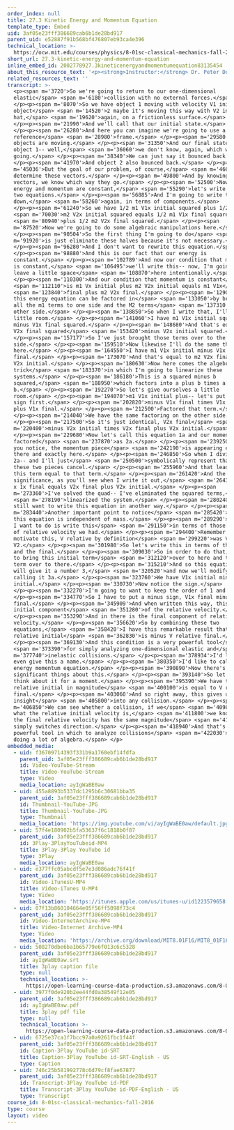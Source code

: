 ```yaml
---
order_index: null
title: 27.3 Kinetic Energy and Momentum Equation
template_type: Embed
uid: 3af05e23fff386689cab6b1de28bd917
parent_uid: e52887f91b568bf476807eb93ca4e396
technical_location: >-
  https://ocw.mit.edu/courses/physics/8-01sc-classical-mechanics-fall-2016/week-9-collision-theory/27.3-kinetic-energy-and-momentum-equation/27.3-kinetic-energy-and-momentum-equation
short_url: 27.3-kinetic-energy-and-momentum-equation
inline_embed_id: 2002778927.3kineticenergyandmomentumequation83135454
about_this_resource_text: '<p><strong>Instructor:</strong> Dr. Peter Dourmashkin</p>'
related_resources_text: ''
transcript: >-
  <p><span m='3720'>So we're going to return to our one-dimensional
  elastic</span> <span m='6180'>collision with no external forces.</span>
  </p><p><span m='8070'>So we have object 1 moving with velocity V1 initial and
  object</span> <span m='14520'>2 maybe it's moving this way with V2 initial i
  hat,</span> <span m='19620'>again, on a frictionless surface.</span>
  </p><p><span m='21990'>And we'll call that our initial state.</span>
  </p><p><span m='26280'>And here you can imagine we're going to use a ground
  reference</span> <span m='28980'>frame.</span> </p><p><span m='29580'>So both
  objects are moving.</span> </p><p><span m='31350'>And our final state has
  object 1-- well,</span> <span m='36060'>we don't know, again, which way it's
  going.</span> </p><p><span m='38340'>We can just say it bounced back.</span>
  </p><p><span m='41970'>And object 2 also bounced back.</span> </p><p><span
  m='45036'>But the goal of our problem, of course,</span> <span m='46660'>is to
  determine these vectors.</span> </p><p><span m='49800'>And by knowing the
  vectors, we know which way they go.</span> </p><p><span m='52500'>Now because
  energy and momentum are constant,</span> <span m='55290'>let's write down our
  two equations.</span> </p><p><span m='56885'>And I'm going to write them
  down,</span> <span m='58260'>again, in terms of components.</span>
  </p><p><span m='61240'>So we have 1/2 m1 V1x initial squared plus 1/2</span>
  <span m='70030'>m2 V2x initial squared equals 1/2 m1 V1x final squared</span>
  <span m='80940'>plus 1/2 m2 V2x final squared.</span> </p><p><span
  m='87520'>Now we're going to do some algebraic manipulations here.</span>
  </p><p><span m='90504'>So the first thing I'm going to do</span> <span
  m='91920'>is just eliminate these halves because it's not necessary.</span>
  </p><p><span m='96280'>And I don't want to rewrite this equation.</span>
  </p><p><span m='98880'>And this is our fact that our energy is
  constant.</span> </p><p><span m='102789'>And now our condition that momentum
  is constant,</span> <span m='106495'>we'll write this-- now, I'm going to
  leave a little space</span> <span m='108870'>here intentionally.</span>
  </p><p><span m='110300'>And our condition that momentum is constant</span>
  <span m='112110'>is m1 Vx initial plus m2 V2x initial equals m1 V1x</span>
  <span m='123840'>final plus m2 V2x final.</span> </p><p><span m='129030'>Now
  this energy equation can be factored in</span> <span m='133050'>by bringing
  all the m1 terms to one side and the M2 terms</span> <span m='137310'>to the
  other side.</span> </p><p><span m='138850'>So when I write that, I'll need a
  little room.</span> </p><p><span m='141060'>I have m1 V1x initial squared
  minus V1x final squared.</span> </p><p><span m='148680'>And that's equal to m2
  V2x final squared</span> <span m='153420'>minus V2x initial squared.</span>
  </p><p><span m='157177'>So I've just brought those terms over to the other
  side.</span> </p><p><span m='159510'>Now likewise I'll do the same thing down
  here.</span> </p><p><span m='164550'>I have m1 V1x initial minus V1x
  final.</span> </p><p><span m='173070'>And that's equal to m2 V2x final minus
  V2x initial.</span> </p><p><span m='180630'>Now here comes the algebraic
  trick</span> <span m='183370'>in which I'm going to linearize these
  systems.</span> </p><p><span m='186180'>This is a squared minus b
  squared,</span> <span m='188950'>which factors into a plus b times a minus
  b.</span> </p><p><span m='192270'>So let's give ourselves a little
  room.</span> </p><p><span m='194070'>m1 V1x initial plus-- let's put the minus
  sign first.</span> </p><p><span m='202820'>minus V1x final times V1x initial
  plus V1x final.</span> </p><p><span m='212500'>Factored that term.</span>
  </p><p><span m='214040'>We have the same factoring on the other side.</span>
  </p><p><span m='217500'>So it's just identical, V2x final</span> <span
  m='220400'>minus V2x initial times V2x final plus V2x initial.</span>
  </p><p><span m='229680'>Now let's call this equation 1a and our momentum
  factored</span> <span m='237870'>as 2a.</span> </p><p><span m='239250'>Now if
  you notice, the momentum piece</span> <span m='242190'>is appearing exactly
  there and exactly here.</span> </p><p><span m='246850'>So when I divide 1a by
  2a-- and I'll just</span> <span m='250500'>symbolically represent that-- then
  these two pieces cancel.</span> </p><p><span m='255960'>And that leads to just
  this term equal to that term.</span> </p><p><span m='261420'>And the
  significance, as you'll see when I write it out,</span> <span m='264370'>1 of
  x 1x final equals V2x final plus V2x initial.</span> </p><p><span
  m='273360'>I've solved the quad-- I've eliminated the squared terms,</span>
  <span m='278190'>linearized the system.</span> </p><p><span m='280240'>Now I
  still want to write this equation in another way.</span> </p><p><span
  m='283440'>Another important point to notice</span> <span m='285420'>is that
  this equation is independent of mass.</span> </p><p><span m='289290'>Now what
  I want to do is write this</span> <span m='291150'>in terms of those concepts
  of relative velocity we had.</span> </p><p><span m='294400'>Remember just to
  motivate this, V relative by definition</span> <span m='299220'>was V1 minus
  V2.</span> </p><p><span m='301980'>So let's write this in terms of the initial
  and the final.</span> </p><p><span m='309030'>So in order to do that, we have
  to bring this initial term</span> <span m='312120'>over to here and this final
  term over to there.</span> </p><p><span m='315210'>And so this equation, which
  will give it a number 3,</span> <span m='320520'>and now we'll modify that by
  calling it 3a.</span> </p><p><span m='323760'>We have V1x initial minus V2x
  initial.</span> </p><p><span m='330730'>Now notice the sign.</span>
  </p><p><span m='332270'>I'm going to want to keep the order of 1 and 2.</span>
  </p><p><span m='334770'>So I have to put a minus sign, V1x final minus V2x
  final.</span> </p><p><span m='345909'>And when written this way, this is the
  initial component</span> <span m='351280'>of the relative velocity.</span>
  </p><p><span m='353290'>And in there is the final component of relative
  velocity.</span> </p><p><span m='356620'>So by combining these two
  equations,</span> <span m='358420'>I have this remarkable result that V
  relative initial</span> <span m='362830'>is minus V relative final.</span>
  </p><p><span m='369130'>And this condition is a very powerful tool</span>
  <span m='373390'>for simply analyzing one-dimensional elastic and</span> <span
  m='377740'>inelastic collisions.</span> </p><p><span m='378934'>I'd like to
  even give this a name.</span> </p><p><span m='380350'>I'd like to call it the
  energy momentum equation.</span> </p><p><span m='390890'>Now there's a lot of
  significant things about this.</span> </p><p><span m='393140'>So let's just
  think about it for a moment.</span> </p><p><span m='395390'>We have that V
  relative initial in magnitude</span> <span m='400100'>is equal to V relative
  final.</span> </p><p><span m='403060'>And so right away, this gives us some
  insight</span> <span m='405800'>into any collision.</span> </p><p><span
  m='406850'>We can see whether a collision, if we</span> <span m='409850'>know
  what the relative initial velocity is,</span> <span m='411800'>we know that
  the final relative velocity has the same magnitude</span> <span m='416240'>but
  simply switches direction.</span> </p><p><span m='418940'>And that's a
  powerful tool in which to analyze collisions</span> <span m='422030'>without
  doing a lot of algebra.</span> </p>
embedded_media:
  - uid: f36709714393f331b9a1760ebf14fdfa
    parent_uid: 3af05e23fff386689cab6b1de28bd917
    id: Video-YouTube-Stream
    title: Video-YouTube-Stream
    type: Video
    media_location: ayIgWaBE0aw
  - uid: 455a8893b5337dc1295b6c30681bba35
    parent_uid: 3af05e23fff386689cab6b1de28bd917
    id: Thumbnail-YouTube-JPG
    title: Thumbnail-YouTube-JPG
    type: Thumbnail
    media_location: 'https://img.youtube.com/vi/ayIgWaBE0aw/default.jpg'
  - uid: 57f4e180902b5fa53637f6c1818b0f87
    parent_uid: 3af05e23fff386689cab6b1de28bd917
    id: 3Play-3PlayYouTubeid-MP4
    title: 3Play-3Play YouTube id
    type: 3Play
    media_location: ayIgWaBE0aw
  - uid: e377ffc05abcdf5e7e3d086adc76f41f
    parent_uid: 3af05e23fff386689cab6b1de28bd917
    id: Video-iTunesU-MP4
    title: Video-iTunes U-MP4
    type: Video
    media_location: 'https://itunes.apple.com/us/itunes-u/id1223579658'
  - uid: 07f13b860104664e05f56ff5098f73c4
    parent_uid: 3af05e23fff386689cab6b1de28bd917
    id: Video-InternetArchive-MP4
    title: Video-Internet Archive-MP4
    type: Video
    media_location: 'https://archive.org/download/MIT8.01F16/MIT8_01F16_L27v03_360p.mp4'
  - uid: 508270dbe6ba1b65779e6f013c6c5328
    parent_uid: 3af05e23fff386689cab6b1de28bd917
    id: ayIgWaBE0aw.srt
    title: 3play caption file
    type: null
    technical_location: >-
      https://open-learning-course-data-production.s3.amazonaws.com/8-01sc-classical-mechanics-fall-2016/508270dbe6ba1b65779e6f013c6c5328_ayIgWaBE0aw.srt
  - uid: 3977f0de920b2ee44fd0a38549f12e05
    parent_uid: 3af05e23fff386689cab6b1de28bd917
    id: ayIgWaBE0aw.pdf
    title: 3play pdf file
    type: null
    technical_location: >-
      https://open-learning-course-data-production.s3.amazonaws.com/8-01sc-classical-mechanics-fall-2016/3977f0de920b2ee44fd0a38549f12e05_ayIgWaBE0aw.pdf
  - uid: 6725e37ca1f7bcc97a0a9261fbc1f44f
    parent_uid: 3af05e23fff386689cab6b1de28bd917
    id: Caption-3Play YouTube id-SRT
    title: Caption-3Play YouTube id-SRT-English - US
    type: Caption
  - uid: 746c25b581992778c6d79cf8fae67877
    parent_uid: 3af05e23fff386689cab6b1de28bd917
    id: Transcript-3Play YouTube id-PDF
    title: Transcript-3Play YouTube id-PDF-English - US
    type: Transcript
course_id: 8-01sc-classical-mechanics-fall-2016
type: course
layout: video
---
```

